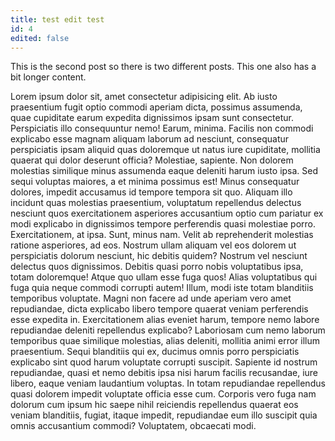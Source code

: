 ```yaml
---
title: test edit test
id: 4
edited: false
---
```

This is the second post so there is two different posts. This one also has a bit longer content.

Lorem ipsum dolor sit, amet consectetur adipisicing elit. Ab iusto praesentium fugit optio commodi aperiam dicta, possimus assumenda, quae cupiditate earum expedita dignissimos ipsam sunt consectetur. Perspiciatis illo consequuntur nemo! Earum, minima. Facilis non commodi explicabo esse magnam aliquam laborum ad nesciunt, consequatur perspiciatis ipsam aliquid quas doloremque ut natus iure cupiditate, mollitia quaerat qui dolor deserunt officia? Molestiae, sapiente. Non dolorem molestias similique minus assumenda eaque deleniti harum iusto ipsa. Sed sequi voluptas maiores, a et minima possimus est! Minus consequatur dolores, impedit accusamus id tempore tempora sit quo. Aliquam illo incidunt quas molestias praesentium, voluptatum repellendus delectus nesciunt quos exercitationem asperiores accusantium optio cum pariatur ex modi explicabo in dignissimos tempore perferendis quasi molestiae porro. Exercitationem, at ipsa. Sunt, minus nam. Velit ab reprehenderit molestias ratione asperiores, ad eos. Nostrum ullam aliquam vel eos dolorem ut perspiciatis dolorum nesciunt, hic debitis quidem? Nostrum vel nesciunt delectus quos dignissimos. Debitis quasi porro nobis voluptatibus ipsa, totam doloremque! Atque quo ullam esse fuga quos! Alias voluptatibus qui fuga quia neque commodi corrupti autem! Illum, modi iste totam blanditiis temporibus voluptate. Magni non facere ad unde aperiam vero amet repudiandae, dicta explicabo libero tempore quaerat veniam perferendis esse expedita in. Exercitationem alias eveniet harum, tempore nemo labore repudiandae deleniti repellendus explicabo? Laboriosam cum nemo laborum temporibus quae similique molestias, alias deleniti, mollitia animi error illum praesentium. Sequi blanditiis qui ex, ducimus omnis porro perspiciatis explicabo sint quod harum voluptate corrupti suscipit. Sapiente id nostrum repudiandae, quasi et nemo debitis ipsa nisi harum facilis recusandae, iure libero, eaque veniam laudantium voluptas. In totam repudiandae repellendus quasi dolorem impedit voluptate officia esse cum. Corporis vero fuga nam dolorum cum ipsum hic saepe nihil reiciendis repellendus quaerat eos veniam blanditiis, fugiat, itaque impedit, repudiandae eum illo suscipit quia omnis accusantium commodi? Voluptatem, obcaecati modi.